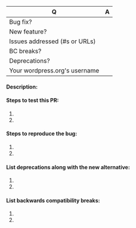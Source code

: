 [//]: # ( Please answer the following questions: )

| Q  | A
| --- | ---
| Bug fix? | 
| New feature? | 
| Issues addressed (#s or URLs) | 
| BC breaks? | 
| Deprecations? | 
| Your wordpress.org's username |

[//]: # ( Note that all new features should have a related user and/or developer documentation PR in their respective repositories. )

[//]: # ( Required: )
#### Description:


#### Steps to test this PR:
1. 
2. 

[//]: # ( As applicable: )
#### Steps to reproduce the bug:
1. 
2. 

#### List deprecations along with the new alternative:
1. 
2. 

#### List backwards compatibility breaks:
1. 
2. 
